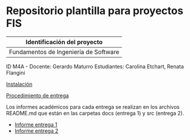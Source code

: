 # Repositorio plantilla para proyectos FIS

| Identificación del proyecto
|-----------
| Fundamentos de Ingeniería de Software
ID M4A - Docente: Gerardo Maturro
Estudiantes: Carolina Etchart, Renata Flangini




[Instalación](install.md)

[Procedimiento de entrega](proc_entrega.md)

Los informes académicos para cada entrega se realizan en los archivos README.md que están en las carpetas docs (entrega 1) y src (entrega 2).
* [Informe entrega 1](docs/README.md)
* [Informe entrega 2](src/README.md)


